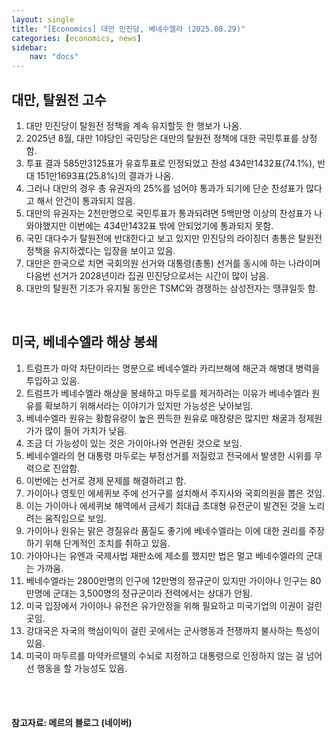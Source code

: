 ```yaml
---
layout: single
title: "[Economics] 대만 민진당, 베네수엘라 (2025.08.29)"
categories: [economics, news]
sidebar:
    nav: "docs"
---
```


## 대만, 탈원전 고수
1. 대만 민진당이 탈원전 정책을 계속 유지할듯 한 행보가 나옴.
1. 2025년 8월, 대만 1야당인 국민당은 대만의 탈원전 정책에 대한 국민투표를 상정함.
1. 투표 결과 585만3125표가 유효투표로 인정되었고 찬성 434만1432표(74.1%), 반대 151만1693표(25.8%)의 결과가 나옴.
1. 그러나 대만의 경우 총 유권자의 25%를 넘어야 통과가 되기에 단순 찬성표가 많다고 해서 안건이 통과되지 않음.
1. 대만의 유권자는 2천만명으로 국민투표가 통과되려면 5백만명 이상의 찬성표가 나와야했지만 이번에는 434만1432표 밖에 안되었기에 통과되지 못함.
1. 국민 대다수가 탈원전에 반대한다고 보고 있지만 민진당의 라이칭더 총통은 탈원전 정책을 유지하겠다는 입장을 보이고 있음.
1. 대만은 한국으로 치면 국회의원 선거와 대통령(총통) 선거를 동시에 하는 나라이며 다음번 선거가 2028년이라 집권 민진당으로서는 시간이 많이 남음.
1. 대만의 탈원전 기조가 유지될 동안은 TSMC와 경쟁하는 삼성전자는 땡큐일듯 함.

<br/>

## 미국, 베네수엘라 해상 봉쇄
1. 트럼프가 마약 차단이라는 명분으로 베네수엘라 카리브해에 해군과 해병대 병력을 투입하고 있음.
1. 트럼프가 베네수엘라 해상을 봉쇄하고 마두로를 제거하려는 이유가 베네수엘라 원유를 확보하기 위해서라는 이야기가 있지만 가능성은 낮아보임.
1. 베네수엘라 원유는 황함유량이 높은 찐득한 원유로 매장량은 많지만 채굴과 정제원가가 많이 들어 가치가 낮음.
1. 조금 더 가능성이 있는 것은 가이아나와 연관된 것으로 보임.
1. 베네수엘라의 현 대통령 마두로는 부정선거를 저질렀고 전국에서 발생한 시위를 무력으로 진압함.
1. 이번에는 선거로 경제 문제를 해결하려고 함.
1. 가이아나 영토인 에세퀴보 주에 선거구를 설치해서 주지사와 국회의원을 뽑은 것임.
1. 이는 가이아나 에세퀴보 해역에서 금세기 최대급 초대형 유전군이 발견된 것을 노리려는 움직임으로 보임.
1. 가이아나 원유는 맑은 경질유라 품질도 좋기에 베네수엘라는 이에 대한 권리를 주장하기 위해 단계적인 조치를 취하고 있음.
1. 가아아나는 유엔과 국제사법 재판소에 제소를 했지만 법은 멀고 베네수엘라의 군대는 가까움.
1. 베네수엘라는 2800만명의 인구에 12만명의 정규군이 있지만 가이아나 인구는 80만명에 군대는 3,500명의 정규군이라 전력에서는 상대가 안됨.
1. 미국 입장에서 가이아나 유전은 유가안정을 위해 필요하고 미국기업의 이권이 걸린 곳임.
1. 강대국은 자국의 핵심이익이 걸린 곳에서는 군사행동과 전쟁까지 불사하는 특성이 있음.
1. 미국이 마두르를 마약카르텔의 수뇌로 지정하고 대통령으로 인정하지 않는 걸 넘어선 행동을 할 가능성도 있음.



<br/>
<br/>

#### 참고자료: 메르의 블로그 (네이버)